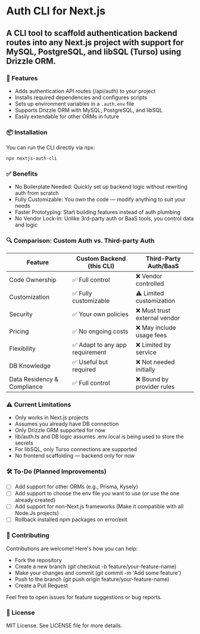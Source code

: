 # Auth CLI for Next.js

## A CLI tool to scaffold authentication backend routes into any Next.js project with support for MySQL, PostgreSQL, and libSQL (Turso) using Drizzle ORM.

### 🚀 Features

- Adds authentication API routes (/api/auth) to your project
- Installs required dependencies and configures scripts
- Sets up environment variables in a `.auth.env` file
- Supports Drizzle ORM with MySQL, PostgreSQL, and libSQL
- Easily extendable for other ORMs in future

### 📦 Installation

You can run the CLI directly via npx:

```bash
npx nextjs-auth-cli
```

### ✅ Benefits

- No Boilerplate Needed: Quickly set up backend logic without rewriting auth from scratch
- Fully Customizable: You own the code — modify anything to suit your needs
- Faster Prototyping: Start building features instead of auth plumbing
- No Vendor Lock-In: Unlike 3rd-party auth or BaaS tools, you control data and logic

### 🔍 Comparison: Custom Auth vs. Third-party Auth

| Feature                     | Custom Backend (this CLI)      | Third-Party Auth/BaaS        |
| --------------------------- | ------------------------------ | ---------------------------- |
| Code Ownership              | ✅ Full control                 | ❌ Vendor controlled          |
| Customization               | ✅ Fully customizable           | ⚠️ Limited customization      |
| Security                    | ✅ Your own policies            | ❌ Must trust external vendor |
| Pricing                     | ✅ No ongoing costs             | ❌ May include usage fees     |
| Flexibility                 | ✅ Adapt to any app requirement | ❌ Limited by service         |
| DB Knowledge                | ✅ Useful but required          | ❌ Not needed initially       |
| Data Residency & Compliance | ✅ Full control                 | ❌ Bound by provider rules    |


### ⚠️ Current Limitations

- Only works in Next.js projects
- Assumes you already have DB connection
- Only Drizzle ORM supported for now
- lib/auth.ts and DB logic assumes .env.local is being used to store the secrets
- For libSQL, only Turso connections are supported
- No frontend scaffolding — backend only for now

### 🛠️ To-Do (Planned Improvements)

- [ ] Add support for other ORMs (e.g., Prisma, Kysely)
- [ ] Add support to choose the env file you want to use (or use the one already created)
- [ ] Add support for non-Next.js frameworks (Make it compatible with all Node.Js projects)
- [ ] Rollback installed npm packages on error/exit

### 🤝 Contributing

Contributions are welcome! Here's how you can help:

- Fork the repository
- Create a new branch (git checkout -b feature/your-feature-name)
- Make your changes and commit (git commit -m 'Add some feature')
- Push to the branch (git push origin feature/your-feature-name)
- Create a Pull Request

Feel free to open issues for feature suggestions or bug reports.

### 📄 License
MIT License. See LICENSE file for more details.
